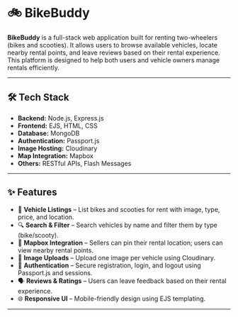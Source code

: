 # 🚲 BikeBuddy

**BikeBuddy** is a full-stack web application built for renting two-wheelers (bikes and scooties). It allows users to browse available vehicles, locate nearby rental points, and leave reviews based on their rental experience. This platform is designed to help both users and vehicle owners manage rentals efficiently.

---

## 🛠️ Tech Stack

- **Backend:** Node.js, Express.js
- **Frontend:** EJS, HTML, CSS
- **Database:** MongoDB
- **Authentication:** Passport.js 
- **Image Hosting:** Cloudinary
- **Map Integration:** Mapbox
- **Others:** RESTful APIs, Flash Messages

---

## ✨ Features

- 🛵 **Vehicle Listings** – List bikes and scooties for rent with image, type, price, and location.
- 🔍 **Search & Filter** – Search vehicles by name and filter them by type (bike/scooty).
- 📍 **Mapbox Integration** – Sellers can pin their rental location; users can view nearby rental points.
- 📸 **Image Uploads** – Upload one image per vehicle using Cloudinary.
- 🔐 **Authentication** – Secure registration, login, and logout using Passport.js and sessions.
- 🗣️ **Reviews & Ratings** – Users can leave feedback based on their rental experience.
- 🌐 **Responsive UI** – Mobile-friendly design using EJS templating.

---
